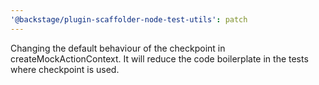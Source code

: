 ```yaml
---
'@backstage/plugin-scaffolder-node-test-utils': patch
---
```


Changing the default behaviour of the checkpoint in createMockActionContext. It will reduce the code boilerplate in the tests where checkpoint is used.

